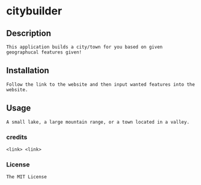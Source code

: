 # citybuilder
        
## Description
        
    This application builds a city/town for you based on given geographucal features given!
        
## Installation
        
    Follow the link to the website and then input wanted features into the website.
        

## Usage

    A small lake, a large mountain range, or a town located in a valley.

### credits

    <link> <link>

### License

    The MIT License